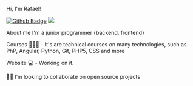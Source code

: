 Hi, I'm Rafael! 

[![Github Badge](https://img.shields.io/badge/-Github-000?style=flat-square&logo=Github&logoColor=white&link=https://github.com/fagnerpsantos)](https://github.com/RafaelRosaSP)
 [<img src = "https://img.shields.io/badge/instagram-%23E4405F.svg?&style=for-the-badge&logo=instagram&logoColor=white">](https://www.instagram.com/warfael/)


About me
I'm a junior programmer {backend, frontend}

Courses 👨🏼‍🏫 - It's are technical courses on many technologies, such as PhP, Angular, Python, Git, PHP5, CSS and more

Website 💻 - Working on it.

🧑‍💻 I’m looking to collaborate on open source projects
